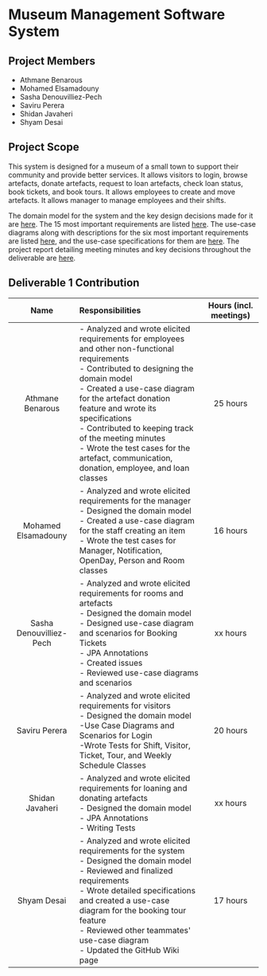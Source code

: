 # Museum Management Software System

## Project Members
* Athmane Benarous
* Mohamed Elsamadouny
* Sasha Denouvilliez-Pech
* Saviru Perera
* Shidan Javaheri
* Shyam Desai

## Project Scope
This system is designed for a museum of a small town to support their community and provide better services. It allows visitors to login, browse artefacts, donate artefacts, request to loan artefacts, check loan status, book tickets, and book tours. It allows employees to create and move artefacts. It allows manager to manage employees and their shifts.

The domain model for the system and the key design decisions made for it are [here](https://github.com/McGill-ECSE321-Fall2022/project-group-09/wiki/Domain-Model). The 15 most important requirements are listed [here](https://github.com/McGill-ECSE321-Fall2022/project-group-09/wiki/Requirements). The use-case diagrams along with descriptions for the six most important requirements are listed [here](https://github.com/McGill-ECSE321-Fall2022/project-group-09/wiki/Use-Case-Diagrams), and the use-case specifications for them are [here](https://github.com/McGill-ECSE321-Fall2022/project-group-09/wiki/Use-Case-Specifications). The project report detailing meeting minutes and key decisions throughout the deliverable are [here](https://github.com/McGill-ECSE321-Fall2022/project-group-09/wiki/Project-Report).

## Deliverable 1 Contribution
| Name             | Responsibilities                                                  | Hours (incl. meetings) |
|:----------------:|:----------------------------------------------------------------- |:----------------------:|
| Athmane Benarous | - Analyzed and wrote elicited requirements for employees and other non-functional requirements <br> - Contributed to designing the domain model <br> - Created a use-case diagram for the artefact donation feature and wrote its specifications <br> - Contributed to keeping track of the meeting minutes <br> - Wrote the test cases for the artefact, communication, donation, employee, and loan classes | 25 hours |
| Mohamed Elsamadouny | - Analyzed and wrote elicited requirements for the manager <br> - Designed the domain model <br> - Created a use-case diagram for the staff creating an item <br> - Wrote the test cases for Manager, Notification, OpenDay, Person and Room classes | 16 hours |
| Sasha Denouvilliez-Pech | - Analyzed and wrote elicited requirements for rooms and artefacts <br> - Designed the domain model <br> - Designed use-case diagram and scenarios for Booking Tickets <br> - JPA Annotations <br> - Created issues <br> - Reviewed use-case diagrams and scenarios| xx hours |
| Saviru Perera | - Analyzed and wrote elicited requirements for visitors <br> - Designed the domain model <br> -Use Case Diagrams and Scenarios for Login <br> -Wrote Tests for Shift, Visitor, Ticket, Tour, and Weekly Schedule Classes  | 20 hours |
| Shidan Javaheri | - Analyzed and wrote elicited requirements for loaning and donating artefacts <br> - Designed the domain model <br> - JPA Annotations <br> - Writing Tests <br> | xx hours |
| Shyam Desai | - Analyzed and wrote elicited requirements for the system <br> - Designed the domain model <br> - Reviewed and finalized requirements  <br> - Wrote detailed specifications and created a use-case diagram for the booking tour feature <br> - Reviewed other teammates' use-case diagram <br> - Updated the GitHub Wiki page | 17 hours |

